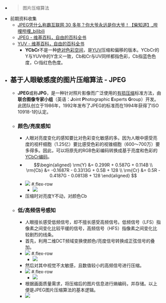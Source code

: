 - > 图片压缩算法
- 前期资料收集
    - [JPEG凭什么称霸互联网 30 多年？你大爷永远是你大爷！【柴知道】_哔哩哔哩_bilibili](https://www.bilibili.com/video/BV1H2421F7sg/)
    - [JPEG - 维基百科，自由的百科全书](https://zh.wikipedia.org/zh-cn/JPEG)
    - [YUV - 维基百科，自由的百科全书](https://zh.wikipedia.org/wiki/YUV)
        - **YCbCr**不是一种[绝对色彩空间](https://zh.wikipedia.org/wiki/%E7%B5%95%E5%B0%8D%E8%89%B2%E5%BD%A9%E7%A9%BA%E9%96%93)，是[YUV](https://zh.wikipedia.org/wiki/YUV)压缩和偏移的版本。YCbCr的Y与YUV中的Y含义一致，Cb和Cr与UV同样都指色彩，Cb指蓝色色度，Cr指红色色度。
- ## 基于人眼敏感度的图片压缩算法 - JPEG
    - **JPEG**或称**JPG**，是一种针对照片影像而广泛使用的[有损压缩](https://zh.wikipedia.org/wiki/%E6%9C%89%E6%8D%9F%E6%95%B0%E6%8D%AE%E5%8E%8B%E7%BC%A9)标准方法，由**联合图像专家小组**（英语：**J**oint **P**hotographic **E**xperts **G**roup）开发。此团队创立于1986年，1992年发布了JPEG的标准而在1994年获得了ISO 10918-1的认定。
    - ### 颜色/亮度感知
        - 人眼对亮度变化的感知要比对色彩变化敏感的多。因为人眼中感受亮度的视杆细胞（1.25亿）要比感受色彩的视锥细胞（600～700万）要多得多。因此，可以将原先的RGB色彩编码转换成基于亮度和色彩的[YCbCr编码](((fzGmRBAHB)))。
        - $$\begin{aligned}
\rm{Y} &= 0.299R + 0.587G + 0.114B \\
\rm{Cb} &= -0.1687R - 0.3313G + 0.5B + 128 \\
\rm{Cr} &= 0.5R - 0.4187G - 0.0813B + 128
\end{aligned}
$$
        - ![](https://firebasestorage.googleapis.com/v0/b/firescript-577a2.appspot.com/o/imgs%2Fapp%2FInsightSphere%2Fg8FpxTOigd.png?alt=media&token=57933659-2e94-4a52-9138-010c0d1f5160)
#.flex-row
            - ![](https://firebasestorage.googleapis.com/v0/b/firescript-577a2.appspot.com/o/imgs%2Fapp%2FInsightSphere%2F9zRk0LqPF0.png?alt=media&token=392ea898-bb00-42a3-b975-5e4b0b33cf88)
        - 压缩时对亮度Y不动，对颜色Cb
    - ### 低/高频信号感知
        - 人眼擅长感受低频信号，却不擅长感受高频信号。低频信号（LFS）指像素之间变化比较平缓的信号，高频信号（HFS）指像素之间变化比较剧烈的线条。
        - 首先，利用二维DCT频域变换使颜色/亮度信号转换成正弦信号的叠加。
        - ![](https://firebasestorage.googleapis.com/v0/b/firescript-577a2.appspot.com/o/imgs%2Fapp%2FInsightSphere%2F1tI_kPbq0O.png?alt=media&token=4e11e268-c991-4205-ad0f-4e85c339248d)
#.flex-row
            - ![](https://firebasestorage.googleapis.com/v0/b/firescript-577a2.appspot.com/o/imgs%2Fapp%2FInsightSphere%2F9Cz1TYHO76.png?alt=media&token=ba4116fe-db28-4632-a0b5-7a4f43a53903)
        - 然后对其中视觉不太敏感，且数值较小的高频信号进行压缩。
        - ![](https://firebasestorage.googleapis.com/v0/b/firescript-577a2.appspot.com/o/imgs%2Fapp%2FInsightSphere%2FBHjBfHWbku.png?alt=media&token=e292d52a-d82c-40a9-9cb1-feb11a4d74c1)
#.flex-row
            - ![](https://firebasestorage.googleapis.com/v0/b/firescript-577a2.appspot.com/o/imgs%2Fapp%2FInsightSphere%2FDhoMLhmkf5.png?alt=media&token=ea5866a0-62b9-475f-bafb-f365032706af)
        - 根据画面质量需求，将压缩后的图片信息进行熵编码，并存储。以上便是JPEG图片压缩算法的基本逻辑。
        - ![](https://firebasestorage.googleapis.com/v0/b/firescript-577a2.appspot.com/o/imgs%2Fapp%2FInsightSphere%2F10p2ZrFbqq.png?alt=media&token=d02e2840-ea62-45e5-bd66-fcf16d9e81e2)
